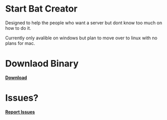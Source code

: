# Start Bat Creator
Designed to help the people who want a server but dont know too much on how to do it.

Currently only avalible on windows but plan to move over to linux with no plans for mac.


# Downlaod Binary
**[Download](https://github.com/MJGC-Jonathan/Start.bat-Creator/raw/master/V1/startbateditor/startbateditor/bin/Debug/startbateditor.exe)**

# Issues?
**[Report Issues](https://github.com/MJGC-Jonathan/Start.bat-Creator/issues)**
